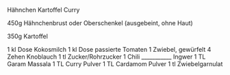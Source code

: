 Hähnchen Kartoffel Curry

450g  Hähnchenbrust oder Oberschenkel (ausgebeint, ohne Haut)

350g  Kartoffel
		
1 kl Dose Kokosmilch
1 kl Dose passierte Tomaten
1 Zwiebel, gewürfelt
4 Zehen Knoblauch
1 tl Zucker/Rohrzucker
1 Chili
___________  Ingwer
1 TL Garam Massala 
1 TL Curry Pulver
1 TL Cardamom Pulver
1 tl Zwiebelgarnulat

		